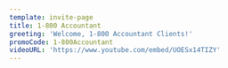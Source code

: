 ```yaml
---
template: invite-page
title: 1-800 Accountant
greeting: 'Welcome, 1-800 Accountant Clients!'
promoCode: 1-800Accountant
videoURL: 'https://www.youtube.com/embed/UOESx14TIZY'
---
```


